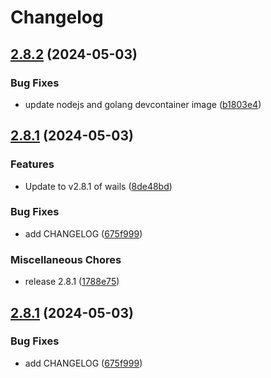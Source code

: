# Changelog

## [2.8.2](https://github.com/whynotea/devcontainer-wails/compare/v2.8.1...v2.8.2) (2024-05-03)


### Bug Fixes

* update nodejs and golang devcontainer image ([b1803e4](https://github.com/whynotea/devcontainer-wails/commit/b1803e4b3befe6654564bc8c9d32f303b4e4b898))

## [2.8.1](https://github.com/whynotea/devcontainer-wails/compare/v2.8.1...v2.8.1) (2024-05-03)


### Features

* Update to v2.8.1 of wails ([8de48bd](https://github.com/whynotea/devcontainer-wails/commit/8de48bd22f91bcbd2eef711d2330cbb2309e95d2))


### Bug Fixes

* add CHANGELOG ([675f999](https://github.com/whynotea/devcontainer-wails/commit/675f9993441e3a1f8fb6b0dcc292b43d6237eb00))


### Miscellaneous Chores

* release 2.8.1 ([1788e75](https://github.com/whynotea/devcontainer-wails/commit/1788e755bd11092c23ad16bec537737d1531c868))

## [2.8.1](https://github.com/whynotea/devcontainer-wails/compare/v2.8.0...v2.8.1) (2024-05-03)


### Bug Fixes

* add CHANGELOG ([675f999](https://github.com/whynotea/devcontainer-wails/commit/675f9993441e3a1f8fb6b0dcc292b43d6237eb00))

